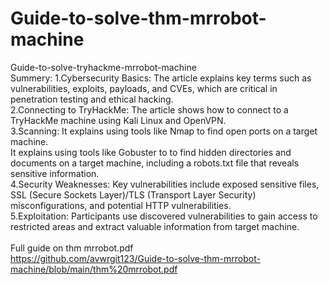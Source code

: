 # Guide-to-solve-thm-mrrobot-machine
Guide-to-solve-tryhackme-mrrobot-machine
<br>
Summery:
1.Cybersecurity Basics: The article explains key terms such as vulnerabilities, exploits, payloads, and CVEs, which are critical in penetration testing and ethical hacking.
<br>
2.Connecting to TryHackMe: The article shows how to connect to a TryHackMe machine using Kali Linux and OpenVPN.
<br>
3.Scanning: It explains using tools like Nmap to find open ports on a target machine.
<br>
It explains using tools like Gobuster to to find hidden directories and documents on a target machine, including a robots.txt file that reveals sensitive information.
<br>
4.Security Weaknesses: Key vulnerabilities include exposed sensitive files, SSL (Secure Sockets Layer)/TLS (Transport Layer Security) misconfigurations, and potential HTTP vulnerabilities.
<br>
5.Exploitation: Participants use discovered vulnerabilities to gain access to restricted areas and extract valuable information from target machine.
<br>
<br>
Full guide on thm mrrobot.pdf
<br>
https://github.com/avwrgit123/Guide-to-solve-thm-mrrobot-machine/blob/main/thm%20mrrobot.pdf
